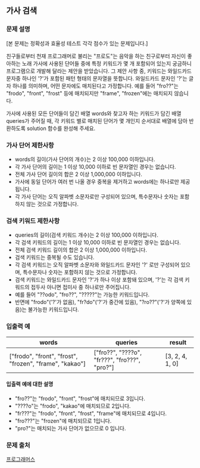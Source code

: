 ## 가사 검색

### 문제 설명
[본 문제는 정확성과 효율성 테스트 각각 점수가 있는 문제입니다.]

친구들로부터 천재 프로그래머로 불리는 "프로도"는 음악을 하는 친구로부터 자신이 좋아하는 노래 가사에 사용된 단어들 중에 특정 키워드가 몇 개 포함되어 있는지 궁금하니 프로그램으로 개발해 달라는 제안을 받았습니다.
그 제안 사항 중, 키워드는 와일드카드 문자중 하나인 '?'가 포함된 패턴 형태의 문자열을 뜻합니다. 와일드카드 문자인 '?'는 글자 하나를 의미하며, 어떤 문자에도 매치된다고 가정합니다. 예를 들어 "fro??"는 "frodo", "front", "frost" 등에 매치되지만 "frame", "frozen"에는 매치되지 않습니다.

가사에 사용된 모든 단어들이 담긴 배열 words와 찾고자 하는 키워드가 담긴 배열 queries가 주어질 때, 각 키워드 별로 매치된 단어가 몇 개인지 순서대로 배열에 담아 반환하도록 solution 함수를 완성해 주세요.

### 가사 단어 제한사항
- words의 길이(가사 단어의 개수)는 2 이상 100,000 이하입니다.
- 각 가사 단어의 길이는 1 이상 10,000 이하로 빈 문자열인 경우는 없습니다.
- 전체 가사 단어 길이의 합은 2 이상 1,000,000 이하입니다.
- 가사에 동일 단어가 여러 번 나올 경우 중복을 제거하고 words에는 하나로만 제공됩니다.
- 각 가사 단어는 오직 알파벳 소문자로만 구성되어 있으며, 특수문자나 숫자는 포함하지 않는 것으로 가정합니다.

### 검색 키워드 제한사항
- queries의 길이(검색 키워드 개수)는 2 이상 100,000 이하입니다.
- 각 검색 키워드의 길이는 1 이상 10,000 이하로 빈 문자열인 경우는 없습니다.
- 전체 검색 키워드 길이의 합은 2 이상 1,000,000 이하입니다.
- 검색 키워드는 중복될 수도 있습니다.
- 각 검색 키워드는 오직 알파벳 소문자와 와일드카드 문자인 '?' 로만 구성되어 있으며, 특수문자나 숫자는 포함하지 않는 것으로 가정합니다.
- 검색 키워드는 와일드카드 문자인 '?'가 하나 이상 포함돼 있으며, '?'는 각 검색 키워드의 접두사 아니면 접미사 중 하나로만 주어집니다.
- 예를 들어 "??odo", "fro??", "?????"는 가능한 키워드입니다.
- 반면에 "frodo"('?'가 없음), "fr?do"('?'가 중간에 있음), "?ro??"('?'가 양쪽에 있음)는 불가능한 키워드입니다.

### 입출력 예
|words|	queries|	result|
|---|---|---|
|["frodo", "front", "frost", "frozen", "frame", "kakao"]|	["fro??", "????o", "fr???", "fro???", "pro?"]|	[3, 2, 4, 1, 0]|

#### 입출력 예에 대한 설명
- "fro??"는 "frodo", "front", "frost"에 매치되므로 3입니다.
- "????o"는 "frodo", "kakao"에 매치되므로 2입니다.
- "fr???"는 "frodo", "front", "frost", "frame"에 매치되므로 4입니다.
- "fro???"는 "frozen"에 매치되므로 1입니다.
- "pro?"는 매치되는 가사 단어가 없으므로 0 입니다.

### 문제 출처
[프로그래머스](https://programmers.co.kr/learn/courses/30/lessons/60060)